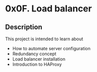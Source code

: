 # 0x0F. Load balancer

## Description

This project is intended to learn about
+ How to automate server configuration
+ Redundancy concept
+ Load balancer installation
+ Introduction to HAProxy
